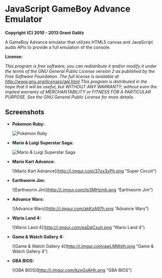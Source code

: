 JavaScript GameBoy Advance Emulator
=================================

**Copyright (C) 2010 - 2013 Grant Galitz**

A GameBoy Advance emulator that utilizes HTML5 canvas and JavaScript audio APIs to provide a full emulation of the console.

**License:**

*This program is free software; you can redistribute it and/or
modify it under the terms of the GNU General Public License
version 2 as published by the Free Software Foundation.
The full license is available at http://www.gnu.org/licenses/gpl.html
This program is distributed in the hope that it will be useful,
but WITHOUT ANY WARRANTY; without even the implied warranty of
MERCHANTABILITY or FITNESS FOR A PARTICULAR PURPOSE. See the
GNU General Public License for more details.*


Screenshots
--------------------------------------------------------------------

* **Pokemon Ruby:**

    ![Pokemon Ruby](http://i.imgur.com/grgr5IH.png "Pokemon Ruby")
    
* **Mario & Luigi Superstar Saga:**
    
    ![Mario & Luigi Superstar Saga](http://i.imgur.com/Do8TbsMh.png "Mario & Luigi Superstar Saga")
    
* **Mario Kart Advance:**
    
    ![Mario Kart Advance](http://i.imgur.com/37xx3yPh.png “Super Circuit”)
    
* **Earthworm Jim:**
    
    ![Earthworm Jim](http://i.imgur.com/Ip3MHzmh.png “Earthworm Jim”)
    
* **Advance Wars:**
    
    ![Advance Wars](http://i.imgur.com/akKzA97h.png “Advance Wars”)
    
* **Wario Land 4:**
    
    ![Wario Land 4](http://i.imgur.com/eaDqCxuh.png “Wario Land 4”)

* **Game & Watch Gallery 4:**
    
    ![Game & Watch Gallery 4](http://i.imgur.com/awLMWsIh.png “Game & Watch Gallery 4”)
    
* **GBA BIOS:**

    ![GBA BIOS](http://i.imgur.com/kzxGoAHh.png “GBA BIOS”)